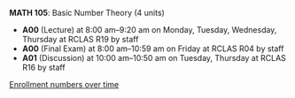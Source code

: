 **MATH 105**: Basic Number Theory (4 units)

- **A00** (Lecture) at 8:00 am–9:20 am on Monday, Tuesday, Wednesday, Thursday at RCLAS R19 by staff
- **A00** (Final Exam) at 8:00 am–10:59 am on Friday at RCLAS R04 by staff
- **A01** (Discussion) at 10:00 am–10:50 am on Tuesday, Thursday at RCLAS R16 by staff

[Enrollment numbers over time](./MATH105.tsv)
